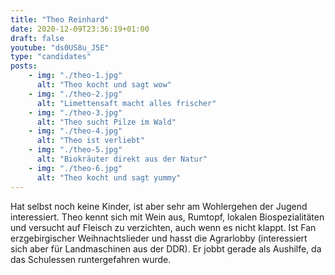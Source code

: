 ```yaml
---
title: "Theo Reinhard"
date: 2020-12-09T23:36:19+01:00
draft: false
youtube: "ds0US8u_J5E"
type: "candidates"
posts:
    - img: "./theo-1.jpg"
      alt: "Theo kocht und sagt wow"
    - img: "./theo-2.jpg"
      alt: "Limettensaft macht alles frischer"
    - img: "./theo-3.jpg"
      alt: "Theo sucht Pilze im Wald"
    - img: "./theo-4.jpg"
      alt: "Theo ist verliebt"
    - img: "./theo-5.jpg"
      alt: "Biokräuter direkt aus der Natur"
    - img: "./theo-6.jpg"
      alt: "Theo kocht und sagt yummy"
---
```



Hat selbst noch keine Kinder, ist aber sehr am Wohlergehen der Jugend interessiert. Theo kennt sich mit Wein aus, Rumtopf, lokalen Biospezialitäten und versucht auf Fleisch zu verzichten, auch wenn es nicht klappt. Ist Fan erzgebirgischer Weihnachtslieder und hasst die Agrarlobby (interessiert sich aber für Landmaschinen aus der DDR). Er jobbt gerade als Aushilfe, da das Schulessen runtergefahren wurde.

